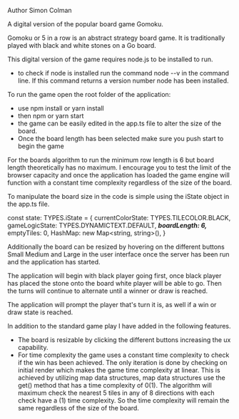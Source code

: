 Author Simon Colman

A digital version of the popular board game Gomoku.

Gomoku or 5 in a row is an abstract strategy board game. It is traditionally played with black and white stones on a Go board. 

This digital version of the game requires node.js to be installed to run.

* to check if node is installed run the command node --v in the command line. If this command returns a version number node has been installed.

To run the game open the root folder of the application:

* use npm install or yarn install 
* then npm or yarn start
* the game can be easily edited in the app.ts file to alter the size of the board.
* Once the board length has been selected make sure you push start to begin the game

For the boards algorithm to run the minimum row length is 6 but board length theoretically has no maximum. I encourage you to test the limit of the browser capacity and once the application has loaded the game engine will function with a constant time complexity regardless of the size of the board. 

To manipulate the board size in the code is simple using the iState object in the app.ts file. 

const state: TYPES.iState = {
    currentColorState: TYPES.TILECOLOR.BLACK,
    gameLogicState: TYPES.DYNAMICTEXT.DEFAULT,
***boardLength: 6,***
    emptyTiles: 0,
    HashMap: new Map<string, string>(),
}

Additionally the board can be resized by hovering on the different buttons Small Medium and Large in the user interface once the server has been run and the application has started.

The application will begin with black player going first, once black player has placed the stone onto the board white player will be able to go. Then the turns will continue to alternate until a winner or draw is reached. 

The application will prompt the player that's turn it is, as well if a win or draw state is reached.

In addition to the standard game play I have added in the following features. 

* The board is resizable by clicking the different buttons increasing the ux capability. 
* For time complexity the game uses a constant time complexity to check if the win has been achieved. The only iteration is done by checking on initial render which makes the game time complexity at linear. This is achieved by utilizing map data structures, map data structures use the get() method that has a time complexity of 0(1). The algorithm will maximum check the nearest 5 tiles in any of 8 directions with each check have a (1) time complexity. So the time complexity will remain the same regardless of the size of the board. 





